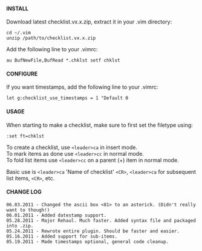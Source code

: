 #### INSTALL
Download latest checklist.vx.x.zip, extract it in your .vim directory:

    cd ~/.vim
    unzip /path/to/checklist.vx.x.zip

Add the following line to your .vimrc:

    au BufNewFile,BufRead *.chklst setf chklst 

#### CONFIGURE
If you want timestamps, add the following line to your .vimrc:

    let g:checklist_use_timestamps = 1 "Default 0

#### USAGE
When starting to make a checklist, make sure to first set the filetype using:

    :set ft=chklst

To create a checklist, use `<leader>ca` in insert mode.  
To mark items as done use `<leader>cc` in normal mode.  
To fold list items use `<leader>cc` on a parent (+) item in normal mode.

Basic use is `<leader>ca` 'Name of checklist' `<CR>`, `<leader>ca` for subsequent list items, `<CR>`, etc.

#### CHANGE LOG
    06.03.2011 - Changed the ascii box <81> to an asterick. (Didn't really want to though!)  
    06.01.2011 - Added datestamp support. 
    05.28.2011 - Major Rehaul. Much faster. Added syntax file and packaged into .zip.  
    05.24.2011 - Rewrote entire plugin. Should be faster and easier.  
    05.16.2011 - Added sup­port for sub-items.  
    05.19.2011 - Made timestamps optional, general code cleanup.
